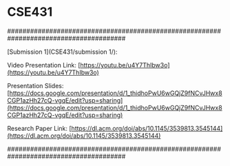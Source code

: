 # CSE431

#######################################################################################

[Submission 1](CSE431/submission 1/): 

Video Presentation Link: [https://youtu.be/u4Y7ThIbw3o](https://youtu.be/u4Y7ThIbw3o)

Presentation Slides: [https://docs.google.com/presentation/d/1_thidhoPwU6wGQjZ9fNCvJHwx8CGP1azHh27cQ-vgqE/edit?usp=sharing](https://docs.google.com/presentation/d/1_thidhoPwU6wGQjZ9fNCvJHwx8CGP1azHh27cQ-vgqE/edit?usp=sharing)

Research Paper Link: [https://dl.acm.org/doi/abs/10.1145/3539813.3545144](https://dl.acm.org/doi/abs/10.1145/3539813.3545144)

#######################################################################################

